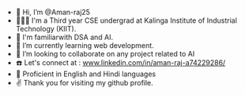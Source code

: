 - 👋 Hi, I’m @Aman-raj25
- 👨🏻‍🎓 I'm a Third year CSE undergrad at Kalinga Institute of Industrial Technology (KIIT).
- 👀 I'm familiarwith DSA and AI.
- 🌱 I’m currently learning web development.
- 💞️ I’m looking to collaborate on any project related to AI
- ☎️ Let's connect at : www.linkedin.com/in/aman-raj-a74229286/
- 🦉 Proficient in English and Hindi languages
- ✌️ Thank you for visiting my github profile.

<!---
Aman-raj25/Aman-raj25 is a ✨ special ✨ repository because its `README.md` (this file) appears on your GitHub profile.
You can click the Preview link to take a look at your changes.
--->
